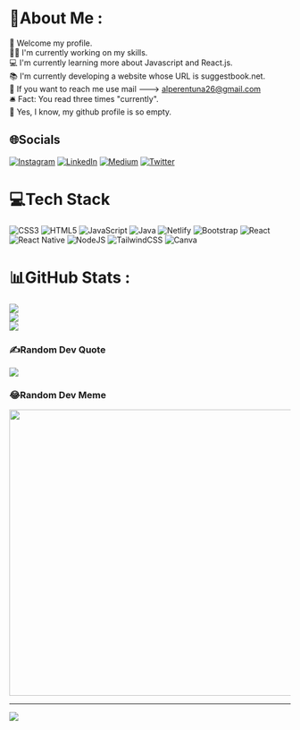 # 💫About Me :
👋 Welcome my profile.<br>
✍🏻 I'm currently working on my skills.<br>
💻 I'm currently learning more about Javascript and React.js.<br>
📚 I'm currently developing a website whose URL is suggestbook.net.<br>
📨 If you want to reach me use mail ---> alperentuna26@gmail.com<br>
🛎 Fact: You read three times "currently".<br>
🤖 Yes, I know, my github profile is so empty.<br>

## 🌐Socials
[![Instagram](https://img.shields.io/badge/Instagram-%23E4405F.svg?logo=Instagram&logoColor=white)](https://instagram.com/alperenntuna) [![LinkedIn](https://img.shields.io/badge/LinkedIn-%230077B5.svg?logo=linkedin&logoColor=white)](https://linkedin.com/in/alperentuna) [![Medium](https://img.shields.io/badge/Medium-12100E?logo=medium&logoColor=white)](https://medium.com/@alperentuna26) [![Twitter](https://img.shields.io/badge/Twitter-%231DA1F2.svg?logo=Twitter&logoColor=white)](https://twitter.com/aynayabaktim) 

# 💻Tech Stack
![CSS3](https://img.shields.io/badge/css3-%231572B6.svg?style=flat-square&logo=css3&logoColor=white) ![HTML5](https://img.shields.io/badge/html5-%23E34F26.svg?style=flat-square&logo=html5&logoColor=white) ![JavaScript](https://img.shields.io/badge/javascript-%23323330.svg?style=flat-square&logo=javascript&logoColor=%23F7DF1E) ![Java](https://img.shields.io/badge/java-%23ED8B00.svg?style=flat-square&logo=java&logoColor=white) ![Netlify](https://img.shields.io/badge/netlify-%23000000.svg?style=flat-square&logo=netlify&logoColor=#00C7B7) ![Bootstrap](https://img.shields.io/badge/bootstrap-%23563D7C.svg?style=flat-square&logo=bootstrap&logoColor=white) ![React](https://img.shields.io/badge/react-%2320232a.svg?style=flat-square&logo=react&logoColor=%2361DAFB) ![React Native](https://img.shields.io/badge/react_native-%2320232a.svg?style=flat-square&logo=react&logoColor=%2361DAFB) ![NodeJS](https://img.shields.io/badge/node.js-6DA55F?style=flat-square&logo=node.js&logoColor=white) ![TailwindCSS](https://img.shields.io/badge/tailwindcss-%2338B2AC.svg?style=flat-square&logo=tailwind-css&logoColor=white) ![Canva](https://img.shields.io/badge/Canva-%2300C4CC.svg?style=flat-square&logo=Canva&logoColor=white)
# 📊GitHub Stats :
![](https://github-readme-stats.vercel.app/api?username=atuna26&theme=gotham&hide_border=true&include_all_commits=false&count_private=false)<br/>
![](https://github-readme-streak-stats.herokuapp.com/?user=atuna26&theme=gotham&hide_border=true)<br/>
![](https://github-readme-stats.vercel.app/api/top-langs/?username=atuna26&theme=gotham&hide_border=true&include_all_commits=false&count_private=false&layout=compact)

### ✍️Random Dev Quote
![](https://quotes-github-readme.vercel.app/api?type=horizontal&theme=radical)

### 😂Random Dev Meme
<img src="https://random-memer.herokuapp.com/" width="512px"/>

---
[![](https://visitcount.itsvg.in/api?id=atuna26&icon=0&color=0)](https://visitcount.itsvg.in)
